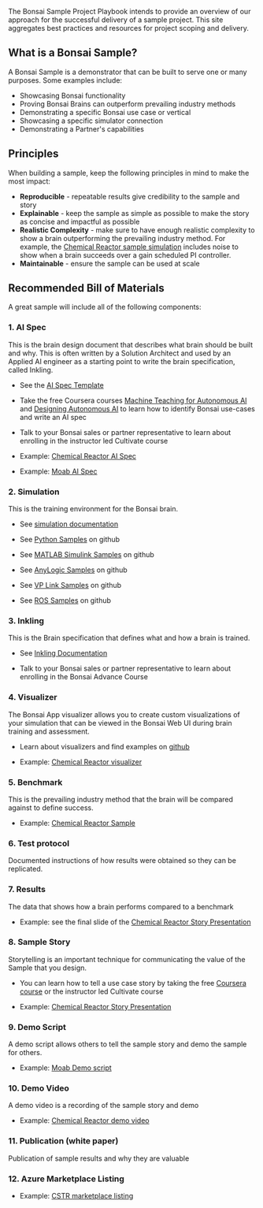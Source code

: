 The Bonsai Sample Project Playbook intends to provide an overview of our approach for the successful delivery of a sample project. This site aggregates best practices and resources for project scoping and delivery.

## What is a Bonsai Sample?

A Bonsai Sample is a demonstrator that can be built to serve one or many purposes. Some examples include:

* Showcasing Bonsai functionality
* Proving Bonsai Brains can outperform prevailing industry methods
* Demonstrating a specific Bonsai use case or vertical
* Showcasing a specific simulator connection
* Demonstrating a Partner's capabilities

## Principles

When building a sample, keep the following principles in mind to make the most impact:

- **Reproducible** - repeatable results give credibility to the sample and story
- **Explainable** - keep the sample as simple as possible to make the story as concise and impactful as possible
- **Realistic Complexity** - make sure to have enough realistic complexity to show a brain outperforming the prevailing industry method. For example, the [Chemical Reactor sample simulation](https://github.com/microsoft/bonsai-cstr) includes noise to show when a brain succeeds over a gain scheduled PI controller.
- **Maintainable** - ensure the sample can be used at scale

## Recommended Bill of Materials

A great sample will include all of the following components:

### 1. AI Spec
This is the brain design document that describes what brain should be built and why. This is often written by a Solution Architect and used by an Applied AI engineer as a starting point to write the brain specification, called Inkling.

- See the [AI Spec Template](https://github.com/defeirst/defeirstpage.github.io/blob/main/docs/AISpec_TEMPLATE.docx)

- Take the free Coursera courses [Machine Teaching for Autonomous AI](https://www.coursera.org/learn/machine-teaching-ai) and [Designing Autonomous AI](https://www.coursera.org/learn/designing-autonomous-ai) to learn how to identify Bonsai use-cases and write an AI spec

- Talk to your Bonsai sales or partner representative to learn about enrolling in the instructor led Cultivate course

- Example: [Chemical Reactor AI Spec](https://github.com/defeirst/defeirstpage.github.io/blob/main/docs/AISpec_ChemicalReactorSample.docx)

- Example: [Moab AI Spec](https://github.com/defeirst/defeirstpage.github.io/blob/main/docs/AISpec_MoabBalance.docx)

### 2. Simulation
This is the training environment for the Bonsai brain.

+ See [simulation documentation](https://learn.microsoft.com/en-us/bonsai/product/components/simulation)

+ See [Python Samples](https://github.com/microsoft/microsoft-bonsai-api/tree/main/Python/samples) on github

+ See [MATLAB Simulink Samples](https://github.com/microsoft/bonsai-simulink/tree/main/samples) on github

+ See [AnyLogic Samples](https://github.com/microsoft/bonsai-anylogic/tree/master/samples) on github

+ See [VP Link Samples](https://github.com/capesoftware/bonsai-vplink/tree/main/samples) on github

+ See [ROS Samples](https://github.com/microsoft/ROS-bonsai-connector/tree/main/samples) on github

### 3. Inkling
This is the Brain specification that defines what and how a brain is trained. 

- See [Inkling Documentation](https://learn.microsoft.com/en-us/bonsai/inkling/basics)

- Talk to your Bonsai sales or partner representative to learn about enrolling in the Bonsai Advance Course

### 4. Visualizer
The Bonsai App visualizer allows you to create custom visualizations of your simulation that can be viewed in the Bonsai Web UI during brain training and assessment.

+ Learn about visualizers and find examples on [github](https://github.com/microsoft/bonsai-viz-example)

+ Example: [Chemical Reactor visualizer](https://github.com/microsoft/bonsai-cstr)

### 5. Benchmark 
This is the prevailing industry method that the brain will be compared against to define success.

- Example: [Chemical Reactor Sample](https://github.com/microsoft/bonsai-cstr)

### 6. Test protocol 
Documented instructions of how results were obtained so they can be replicated.

### 7. Results
The data that shows how a brain performs compared to a benchmark

- Example: see the final slide of the [Chemical Reactor Story Presentation](https://github.com/defeirst/defeirstpage.github.io/blob/main/docs/ChemicalReactorStory.pptx)

### 8. Sample Story
Storytelling is an important technique for communicating the value of the Sample that you design.

- You can learn how to tell a use case story by taking the free [Coursera course](https://www.coursera.org/learn/machine-teaching-ai) or the instructor led Cultivate course

- Example: [Chemical Reactor Story Presentation](https://github.com/defeirst/defeirstpage.github.io/blob/main/docs/ChemicalReactorStory.pptx)

### 9. Demo Script
A demo script allows others to tell the sample story and demo the sample for others.

- Example: [Moab Demo script](https://github.com/defeirst/defeirstpage.github.io/blob/main/docs/ProjectMoabDemoScript-1page%20.docx)

### 10. Demo Video
A demo video is a recording of the sample story and demo

- Example: [Chemical Reactor demo video](https://www.youtube.com/watch?v=mMhdItO21Bk&feature=youtu.be)

### 11. Publication (white paper)
Publication of sample results and why they are valuable

### 12. Azure Marketplace Listing

- Example: [CSTR marketplace listing](https://azuremarketplace.microsoft.com/en-us/marketplace/apps/microsoftcorporation1638560120339.bonsai_cstr_sample?tab=Overview)
